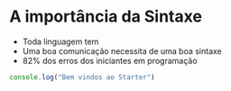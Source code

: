 # A importância da Sintaxe

* Toda linguagem tem
* Uma boa comunicação necessita de uma boa sintaxe
* 82% dos erros dos iniciantes em programação

```js
console.log("Bem vindos ao Starter")
```